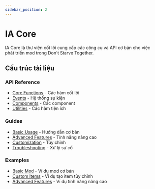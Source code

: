 ```yaml
---
sidebar_position: 2
---
```


# IA Core

IA Core là thư viện cốt lõi cung cấp các công cụ và API cơ bản cho việc phát triển mod trong Don't Starve Together.

## Cấu trúc tài liệu

### API Reference
- [Core Functions](/docs/ia-core/api/core-functions) - Các hàm cốt lõi
- [Events](/docs/ia-core/api/events) - Hệ thống sự kiện
- [Components](/docs/ia-core/api/components) - Các component
- [Utilities](/docs/ia-core/api/utilities) - Các hàm tiện ích

### Guides
- [Basic Usage](/docs/ia-core/guides/basic-usage) - Hướng dẫn cơ bản
- [Advanced Features](/docs/ia-core/guides/advanced-features) - Tính năng nâng cao
- [Customization](/docs/ia-core/guides/customization) - Tùy chỉnh
- [Troubleshooting](/docs/ia-core/guides/troubleshooting) - Xử lý sự cố

### Examples
- [Basic Mod](/docs/ia-core/examples/basic-mod) - Ví dụ mod cơ bản
- [Custom Items](/docs/ia-core/examples/custom-items) - Ví dụ tạo item tùy chỉnh
- [Advanced Features](/docs/ia-core/examples/advanced-features) - Ví dụ tính năng nâng cao 